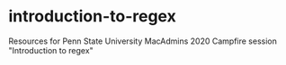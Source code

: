 # introduction-to-regex
 Resources for Penn State University MacAdmins 2020 Campfire session "Introduction to regex"
